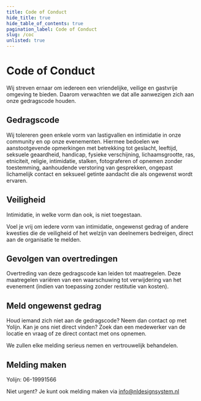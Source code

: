 ```yaml
---
title: Code of Conduct
hide_title: true
hide_table_of_contents: true
pagination_label: Code of Conduct
slug: /coc
unlisted: true
---
```


# Code of Conduct

Wij streven ernaar om iedereen een vriendelijke, veilige en gastvrije omgeving te bieden.
Daarom verwachten we dat alle aanwezigen zich aan onze gedragscode houden.

## Gedragscode

Wij tolereren geen enkele vorm van lastigvallen en intimidatie in onze community en op
onze evenementen. Hiermee bedoelen we aanstootgevende opmerkingen met betrekking
tot geslacht, leeftijd, seksuele geaardheid, handicap, fysieke verschijning,
lichaamsgrootte, ras, etniciteit, religie, intimidatie, stalken, fotograferen of opnemen
zonder toestemming, aanhoudende verstoring van gesprekken, ongepast lichamelijk
contact en seksueel getinte aandacht die als ongewenst wordt ervaren.

## Veiligheid

Intimidatie, in welke vorm dan ook, is niet toegestaan.

Voel je vrij om iedere vorm van intimidatie, ongewenst gedrag of andere kwesties die de
veiligheid of het welzijn van deelnemers bedreigen, direct aan de organisatie te melden.

## Gevolgen van overtredingen

Overtreding van deze gedragscode kan leiden tot maatregelen. Deze maatregelen variëren
van een waarschuwing tot verwijdering van het evenement (indien van toepassing zonder
restitutie van kosten).

## Meld ongewenst gedrag

Houd iemand zich niet aan de gedragscode? Neem dan contact op met Yolijn. Kan je ons niet direct vinden? Zoek dan een medewerker
van de locatie en vraag of ze direct contact met ons opnemen.

We zullen elke melding serieus nemen en vertrouwelijk behandelen.

## Melding maken

Yolijn: 06-19991566

Niet urgent? Je kunt ook melding maken via [info@nldesignsystem.nl](mailto:info@nldesignsystem.nl)
